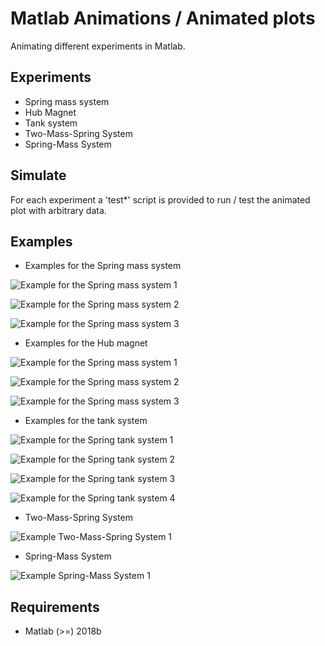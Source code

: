 # Matlab Animations / Animated plots

Animating different experiments in Matlab.

## Experiments

- Spring mass system
- Hub Magnet
- Tank system
- Two-Mass-Spring System
- Spring-Mass System

## Simulate

For each experiment a 'test*' script is provided to run / test
the animated plot with arbitrary data.

## Examples

- Examples for the Spring mass system

![Example for the Spring mass system 1](https://raw.githubusercontent.com/SKenb/Matlab_AnimatedPlots/master/SpringMassSystem/Examples/SpringMass_Center.PNG)

![Example for the Spring mass system 2](https://raw.githubusercontent.com/SKenb/Matlab_AnimatedPlots/master/SpringMassSystem/Examples/SpringMass_Extended.PNG)

![Example for the Spring mass system 3](https://raw.githubusercontent.com/SKenb/Matlab_AnimatedPlots/master/SpringMassSystem/Examples/SpringMass_Top.PNG)


- Examples for the Hub magnet

![Example for the Spring mass system 1](https://raw.githubusercontent.com/SKenb/Matlab_AnimatedPlots/master/HubMagnet/Examples/Ex1.PNG)

![Example for the Spring mass system 2](https://raw.githubusercontent.com/SKenb/Matlab_AnimatedPlots/master/HubMagnet/Examples/Ex2.PNG)

![Example for the Spring mass system 3](https://raw.githubusercontent.com/SKenb/Matlab_AnimatedPlots/master/HubMagnet/Examples/Ex3.PNG)

- Examples for the tank system

![Example for the Spring tank system 1](https://raw.githubusercontent.com/SKenb/Matlab_AnimatedPlots/master/TankSystem/Examples/Tank_1.PNG)

![Example for the Spring tank system 2](https://raw.githubusercontent.com/SKenb/Matlab_AnimatedPlots/master/TankSystem/Examples/Tank_2.PNG)

![Example for the Spring tank system 3](https://raw.githubusercontent.com/SKenb/Matlab_AnimatedPlots/master/TankSystem/Examples/Tank_3.PNG)

![Example for the Spring tank system 4](https://raw.githubusercontent.com/SKenb/Matlab_AnimatedPlots/master/TankSystem/Examples/Tank_4_Overflow.PNG)

- Two-Mass-Spring System

![Example Two-Mass-Spring System 1](https://raw.githubusercontent.com/SKenb/Matlab_AnimatedPlots/master/TwoMassSpringSystem/Examples/TwoMassSpringSystem.png)

- Spring-Mass System

![Example Spring-Mass System 1](https://raw.githubusercontent.com/SKenb/Matlab_AnimatedPlots/master/SpringMass/Examples/SpringMass.png)

## Requirements

- Matlab (>=) 2018b